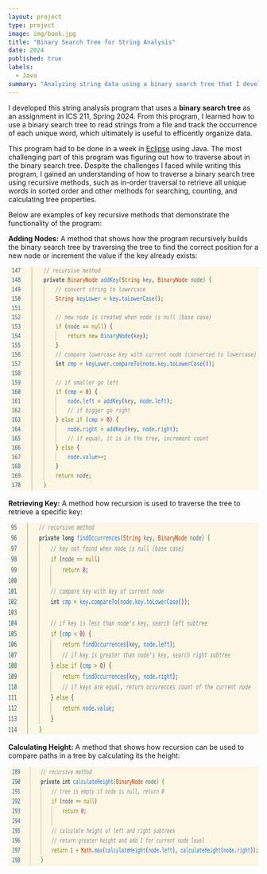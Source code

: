 ```yaml
---
layout: project
type: project
image: img/book.jpg
title: "Binary Search Tree for String Analysis"
date: 2024
published: true
labels:
  - Java
summary: "Analyzing string data using a binary search tree that I developed in ICS 211."
---
```


I developed this string analysis program that uses a <b>binary search tree</b> as an assignment in ICS 211, Spring 2024. From this program, I learned how to use a binary search tree to read strings from a file and track the occurrence of each unique word, which ultimately is useful to efficently organize data.

This program had to be done in a week in [Eclipse](https://eclipseide.org/) using Java. The most challenging part of this program was figuring out how to traverse about in the binary search tree. Despite the challenges I faced while writing this program, I gained an understanding of how to traverse a binary search tree using recursive methods, such as in-order traversal to retrieve all unique words in sorted order and other methods for searching, counting, and calculating tree properties. 

Below are examples of key recursive methods that demonstrate the functionality of the program:

<b>Adding Nodes:</b> A method that shows how the program recursively builds the binary search tree by traversing the tree to find the correct position for a new node or increment the value if the key already exists:

<img class="img-fluid" src="../img/addKey.png" width = "700" height = "450">

<b>Retrieving Key:</b> A method how recursion is used to traverse the tree to retrieve a specific key:

<img class="img-fluid" src="../img/retrieve.png" width = "700" height = "425">

<b>Calculating Height:</b> A method that shows how recursion can be used to compare paths in a tree by calculating its the height:

<img class="img-fluid" src="../img/count.png" width = "700" height = "200">




